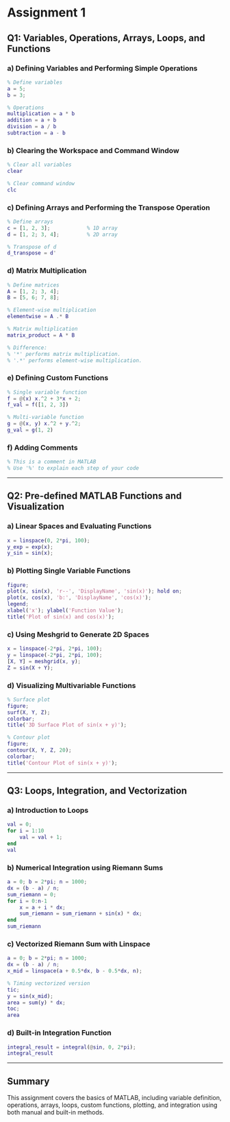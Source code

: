 # Assignment 1

## Q1: Variables, Operations, Arrays, Loops, and Functions

### a) Defining Variables and Performing Simple Operations
```matlab
% Define variables
a = 5;
b = 3;

% Operations
multiplication = a * b
addition = a + b
division = a / b
subtraction = a - b
```

### b) Clearing the Workspace and Command Window
```matlab
% Clear all variables
clear

% Clear command window
clc
```

### c) Defining Arrays and Performing the Transpose Operation
```matlab
% Define arrays
c = [1, 2, 3];            % 1D array
d = [1, 2; 3, 4];         % 2D array

% Transpose of d
d_transpose = d'
```

### d) Matrix Multiplication
```matlab
% Define matrices
A = [1, 2; 3, 4];
B = [5, 6; 7, 8];

% Element-wise multiplication
elementwise = A .* B

% Matrix multiplication
matrix_product = A * B

% Difference:
% '*' performs matrix multiplication.
% '.*' performs element-wise multiplication.
```

### e) Defining Custom Functions
```matlab
% Single variable function
f = @(x) x.^2 + 3*x + 2;
f_val = f([1, 2, 3])

% Multi-variable function
g = @(x, y) x.^2 + y.^2;
g_val = g(1, 2)
```

### f) Adding Comments
```matlab
% This is a comment in MATLAB
% Use '%' to explain each step of your code
```

---

## Q2: Pre-defined MATLAB Functions and Visualization

### a) Linear Spaces and Evaluating Functions
```matlab
x = linspace(0, 2*pi, 100);
y_exp = exp(x);
y_sin = sin(x);
```

### b) Plotting Single Variable Functions
```matlab
figure;
plot(x, sin(x), 'r--', 'DisplayName', 'sin(x)'); hold on;
plot(x, cos(x), 'b:', 'DisplayName', 'cos(x)');
legend;
xlabel('x'); ylabel('Function Value');
title('Plot of sin(x) and cos(x)');
```

### c) Using Meshgrid to Generate 2D Spaces
```matlab
x = linspace(-2*pi, 2*pi, 100);
y = linspace(-2*pi, 2*pi, 100);
[X, Y] = meshgrid(x, y);
Z = sin(X + Y);
```

### d) Visualizing Multivariable Functions
```matlab
% Surface plot
figure;
surf(X, Y, Z);
colorbar;
title('3D Surface Plot of sin(x + y)');

% Contour plot
figure;
contour(X, Y, Z, 20);
colorbar;
title('Contour Plot of sin(x + y)');
```

---

## Q3: Loops, Integration, and Vectorization

### a) Introduction to Loops
```matlab
val = 0;
for i = 1:10
    val = val + 1;
end
val
```

### b) Numerical Integration using Riemann Sums
```matlab
a = 0; b = 2*pi; n = 1000;
dx = (b - a) / n;
sum_riemann = 0;
for i = 0:n-1
    x = a + i * dx;
    sum_riemann = sum_riemann + sin(x) * dx;
end
sum_riemann
```

### c) Vectorized Riemann Sum with Linspace
```matlab
a = 0; b = 2*pi; n = 1000;
dx = (b - a) / n;
x_mid = linspace(a + 0.5*dx, b - 0.5*dx, n);

% Timing vectorized version
tic;
y = sin(x_mid);
area = sum(y) * dx;
toc;
area
```

### d) Built-in Integration Function
```matlab
integral_result = integral(@sin, 0, 2*pi);
integral_result
```

---

## Summary

This assignment covers the basics of MATLAB, including variable definition, operations, arrays, loops, custom functions, plotting, and integration using both manual and built-in methods.
